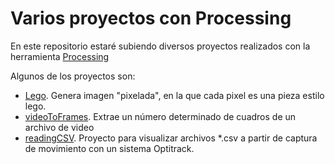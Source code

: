 # Varios proyectos con Processing

En este repositorio estaré subiendo diversos proyectos realizados con la herramienta [Processing]

Algunos de los proyectos son:
  - [Lego]. Genera imagen "pixelada", en la que cada pixel es una pieza estilo lego.
  - [videoToFrames]. Extrae un número determinado de cuadros de un archivo de video
  - [readingCSV]. Proyecto para visualizar archivos *.csv a partir de captura de movimiento con un sistema Optitrack.

[Lego]: <https://github.com/laadeho/varios/tree/master/Lego>
[videoToFrames]: <https://github.com/laadeho/varios/tree/master/videoToFrames>
[readingCSV]: <https://github.com/laadeho/varios/tree/master/ReadingCSV>
[Processing]: <https://processing.org/>
